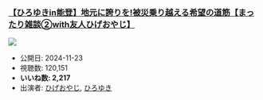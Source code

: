 ### [【ひろゆきin能登】地元に誇りを!被災乗り越える希望の道筋【まったり雑談②with友人ひげおやじ】](https://www.youtube.com/watch?v=DB9kTL2ZvsI)
[![](https://img.youtube.com/vi/DB9kTL2ZvsI/sddefault.jpg)](https://www.youtube.com/watch?v=DB9kTL2ZvsI)
-   公開日: 2024-11-23
-   視聴数: 120,151
-   **いいね数: 2,217**
-   出演者: [ひげおやじ](/rehacq_fan/people/ひげおやじ "wikilink"), [ひろゆき](/rehacq_fan/people/ひろゆき "wikilink")
